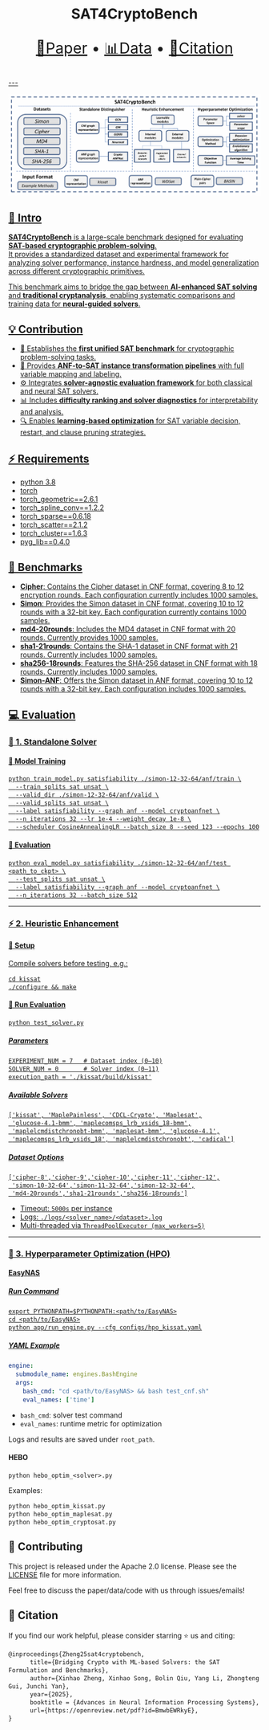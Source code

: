 <div align="center">
    <h1> <a>SAT4CryptoBench</a></h1>
  <p align="center" style="font-size: 30px">
    <a href="https://openreview.net/pdf?id=BmwbEWRkyE">📃Paper</a> • 
    <a href="https://www.kaggle.com/datasets/35ed67ea30fb819f1dbd3b1cbae9c0cb2fd401e6ad7c181497ac2e5cf88d0823">📊Data</a> • 
    <a href="#-citation">📖Citation
  </p>
</div>     
---
        
![image-20251023204613074](assets/overview.png)

## 🏃 Intro

**SAT4CryptoBench** is a large-scale benchmark designed for evaluating **SAT-based cryptographic problem-solving**.  
It provides a standardized dataset and experimental framework for analyzing solver performance, instance hardness, and model generalization across different cryptographic primitives.  

This benchmark aims to bridge the gap between **AI-enhanced SAT solving** and **traditional cryptanalysis**, enabling systematic comparisons and training data for **neural-guided solvers**.

## 💡 Contribution
- 🧩 Establishes the **first unified SAT benchmark** for cryptographic problem-solving tasks.  
- 🧠 Provides **ANF-to-SAT instance transformation pipelines** with full variable mapping and labeling.  
- ⚙️ Integrates **solver-agnostic evaluation framework** for both classical and neural SAT solvers.  
- 📊 Includes **difficulty ranking and solver diagnostics** for interpretability and analysis.  
- 🔍 Enables **learning-based optimization** for SAT variable decision, restart, and clause pruning strategies.

## ⚡ Requirements
- python 3.8  
- torch  
- torch_geometric==2.6.1  
- torch_spline_conv==1.2.2  
- torch_sparse==0.6.18  
- torch_scatter==2.1.2  
- torch_cluster==1.6.3  
- pyg_lib==0.4.0  

## 📁 Benchmarks

- **Cipher**: Contains the Cipher dataset in CNF format, covering 8 to 12 encryption rounds. Each configuration currently includes 1000 samples.
- **Simon**: Provides the Simon dataset in CNF format, covering 10 to 12 rounds with a 32-bit key. Each configuration currently contains 1000 samples.
- **md4-20rounds**: Includes the MD4 dataset in CNF format with 20 rounds. Currently provides 1000 samples.
- **sha1-21rounds**: Contains the SHA-1 dataset in CNF format with 21 rounds. Currently includes 1000 samples.
- **sha256-18rounds**: Features the SHA-256 dataset in CNF format with 18 rounds. Currently includes 1000 samples.
- **Simon-ANF**: Offers the Simon dataset in ANF format, covering 10 to 12 rounds with a 32-bit key. Each configuration includes 1000 samples.

## 💻 Evaluation

### 🧩 1. Standalone Solver

#### 🧠 Model Training

```shell
python train_model.py satisfiability ./simon-12-32-64/anf/train \
  --train_splits sat unsat \
  --valid_dir ./simon-12-32-64/anf/valid \
  --valid_splits sat unsat \
  --label satisfiability --graph anf --model cryptoanfnet \
  --n_iterations 32 --lr 1e-4 --weight_decay 1e-8 \
  --scheduler CosineAnnealingLR --batch_size 8 --seed 123 --epochs 100
```

#### 🧪 Evaluation

```shell
python eval_model.py satisfiability ./simon-12-32-64/anf/test <path_to_ckpt> \
  --test_splits sat unsat \
  --label satisfiability --graph anf --model cryptoanfnet \
  --n_iterations 32 --batch_size 512
```

------

### ⚡ 2. Heuristic Enhancement

#### 🧰 Setup

Compile solvers before testing, e.g.:

```shell
cd kissat
./configure && make
```

#### 🚀 Run Evaluation

```shell
python test_solver.py
```

##### Parameters

```
EXPERIMENT_NUM = 7   # Dataset index (0–10)
SOLVER_NUM = 0       # Solver index (0–11)
execution_path = './kissat/build/kissat'
```

##### Available Solvers

```
['kissat', 'MaplePainless', 'CDCL-Crypto', 'Maplesat',
 'glucose-4.1-bmm', 'maplecomsps_lrb_vsids_18-bmm',
 'maplelcmdistchronobt-bmm', 'maplesat-bmm', 'glucose-4.1',
 'maplecomsps_lrb_vsids_18', 'maplelcmdistchronobt', 'cadical']
```

##### Dataset Options

```
['cipher-8','cipher-9','cipher-10','cipher-11','cipher-12',
 'simon-10-32-64','simon-11-32-64','simon-12-32-64',
 'md4-20rounds','sha1-21rounds','sha256-18rounds']
```

- Timeout: `5000s` per instance
- Logs: `./logs/<solver_name>/<dataset>.log`
- Multi-threaded via `ThreadPoolExecutor (max_workers=5)`

------

### 🔧 3. Hyperparameter Optimization (HPO)

#### EasyNAS

##### Run Command

```shell
export PYTHONPATH=$PYTHONPATH:<path/to/EasyNAS>
cd <path/to/EasyNAS>
python app/run_engine.py --cfg configs/hpo_kissat.yaml
```

##### YAML Example

```yaml
engine:
  submodule_name: engines.BashEngine
  args:
    bash_cmd: "cd <path/to/EasyNAS> && bash test_cnf.sh"
    eval_names: ['time']
```

- `bash_cmd`: solver test command
- `eval_names`: runtime metric for optimization

Logs and results are saved under `root_path`.

#### HEBO

```shell
python hebo_optim_<solver>.py
```

Examples:

```shell
python hebo_optim_kissat.py
python hebo_optim_maplesat.py
python hebo_optim_cryptosat.py
```

## 📧 Contributing
This project is released under the Apache 2.0 license. Please see the [LICENSE](./LICENSE) file for more information.

Feel free to discuss the paper/data/code with us through issues/emails!
## 📖 Citation

If you find our work helpful, please consider starring ⭐ us and citing:

```{bibtex}
@inproceedings{Zheng25sat4cryptobench,
      title={Bridging Crypto with ML-based Solvers: the SAT Formulation and Benchmarks}, 
      author={Xinhao Zheng, Xinhao Song, Bolin Qiu, Yang Li, Zhongteng Gui, Junchi Yan},
      year={2025},
      booktitle = {Advances in Neural Information Processing Systems},
      url={https://openreview.net/pdf?id=BmwbEWRkyE}, 
}
```
